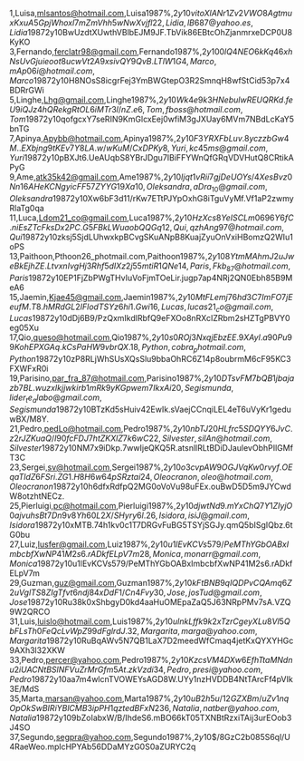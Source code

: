 1,Luisa,mlsantos@hotmail.com,Luisa1987%,$2y$10$vitoXlANr1Zv2VWO8AgtmuxKxuA5GpjWhoxl7mZmVhh5wNwXvjfl2
2,Lidia,lB687@yahoo.es,Lidia1987%,$2y$10$BwUzdtXUwthVBlbEJM9JF.TbVik86EBtcOhZjanmrxeDCP0U8KyKO
3,Fernando,ferclatr98@gmail.com,Fernando1987%,$2y$10$0lQ4NEO6kKq46xhNsUvGjuieoot8ucwVt2A9xsivQY9QvB.LTlW1G
4,Marco,mAp06i@hotmail.com,Marco1987%,$2y$10$H8NOsS8icgrFej3YmBWGtepO3R2SmnqH8wfStCid53p7x4BDRrGWi
5,Linghe,Lhg@gmail.com,Linghe1987%,$2y$10$Wk4e9k3HNebulwREUQRKd.feU9iQJz4hQRekgRtOL6iMTr3l/nZ.e
6,Tom,fboss@hotmail.com,Tom1987%,$2y$10$qofgcxY7seRIN9KmGlcxEej0wfiM3gJXUay6MVm7NBdLcKaY5bnTG
7,Apinya,Apybb@hotmail.com,Apinya1987%,$2y$10$F3YRXFbLuv.8yczzbGw4M..EXbjng9tKEv7Y8LA.w/wKuM/CxDPKy
8,Yuri,kc45ms@gmail.com,Yuri1987%,$2y$10$pBXJt6.UeAUqbS8YBrJDgu7IBiFFYWnQfGRqVDVHutQ8CRtikAPyG
9,Ame,atk35k42@gmail.com,Ame1987%,$2y$10$Ijqt1vRii7gjDeUOYs/4XesBvz0Nn16AHeKCNgyicFF57ZYYG19Xa
10,Oleksandra,aDra_10@gmail.com,Oleksandra1987%,$2y$10$Xw6bF3d11/rKw7ETtPJYpOxhG8iTguVyMf.Vf1aP2zwmyRlaTg0qa
11,Luca,Ldom21_co@gmail.com,Luca1987%,$2y$10$HzXcs8YeISCLm0696Y6fC.niEsZTcFksDx2PC.G5FBkLWuaobQQGq
12,Qui,qzhAng97@hotmail.com,Qui1987%,$2y$10$zksj5SjdLUhwxkpBCvgSKuANpB8KuajZyuOnVxiHBomzQ2WIu1oPS
13,Paithoon,Pthoon26_photmail.com,Paithoon1987%,$2y$10$8YtmMAhmJ2uJweBkEjhZE.LtvxnIvgHj3Rhf5dIXz2j55mtiR1QNe
14,Paris,Fkb_87@hotmail.com,Paris1987%,$2y$10$EP1FjZbPWgTHvIuVoFjmTOeLir.jugp7ap4NRj2QN0Ebh85B9MeA6
15,Jaemin,Kjae45@gmail.com,Jaemin1987%,$2y$10$MtFLemj76hd3C7ImFO7jEeufM.T8.hMRdGL2IFlodTSYz6hi1.Gwi
16,Lucas,lucas21_co@gmail.com,Lucas1987%,$2y$10$dDj6B9/PzQxmIkdlRbfQ9eFXOo8nRXcIZRbm2sHZTgPBVY0eg05Xu
17,Qio,queso@hotmail.com,Qio1987%,$2y$10$s0ROj3NxqjEbzEE.9XAyl.a90Pu99KohEPXGAq.kCsPaHW9vbrQX.
18,Python,cobra_photmail.com,Python1987%,$2y$10$zP8RLjWhSUsXQsSlu9bbaOhRC6Z14p8oubrmM6cF95KC3FXWFxR0i
19,Parisino,par_fra_87@hotmail.com,Parisino1987%,$2y$10$DTsvFM7bQB1jbajazb7BL.wuzxIkjjwkirb1mRk9yKGpwem7IkxAi
20,Segismunda,lider_te_alabo@gmail.com,Segismunda1987%,$2y$10$BTzKd5sHuiv42EwIk.sVaejCCnqiLEL4eT6uVyKr1geduwBX/M8Y.
21,Pedro,pedLo@hotmail.com,Pedro1987%,$2y$10$nbTJ20HLfrc5SDQYY6JvC.z2rJZKuaQ/I90fcFDJ7htZKXlZ7k6wC
22,Silvester,silAn@hotmail.com,Silvester1987%,$2y$10$NM7x9iDkp.7wwIjeQKQ5R.atsnllRLtBDiDJaulevObhPIlGMfT3C
23,Sergei,sv@hotmail.com,Sergei1987%,$2y$10$o3cvpAW9OGJVqKw0rvyf.OEqaTldZ6FSri.ZG1.H8H6w64pSRztai
24,Oleocranon,oleo@hotmail.com,Oleocranon1987%,$2y$10$h6dfxRdfpQ2MG0oVoVu98uFEx.ouBwD5D5m9JYCwdW8otzhtNECz.
25,Pierluigi,pc@hotmail.com,Pierluigi1987%,$2y$10$djwtNd9.mYxChQ7Y1ZIyjO0ajvuhsBt7Dn9v8Yh60L2X/SHyry6l.
26,Isidora,isiJ@gmail.com,Isidora1987%,$2y$10$xMTB.74h1kv0c1T7DRGvFuBG5TSYjSGJy.qmQ5bISgIQbz.6tG0bu
27,Luiz,lusfer@gmail.com,Luiz1987%,$2y$10$u1lEvKCVs579/PeMThYGbOABxImbcbfXwNP41M2s6.rADkfELpV7m
28,Monica,monarr@gmail.com,Monica1987%,$2y$10$u1lEvKCVs579/PeMThYGbOABxImbcbfXwNP41M2s6.rADkfELpV7m
29,Guzman,guz@gmail.com,Guzman1987%,$2y$10$kFtBNB9qIQDPvCQAmq6Z2uVglTS8ZIgTfvt6ndj84xDdF1/Cn4Fvy
30,Jose,josTud@gmail.com,Jose1987%,$2y$10$Ru38k0xShbgyD0kd4aaHuOMEpaZaQ5J63NRpPMv7sA.VZQ9W2QRCO
31,Luis,luislo@hotmail.com,Luis1987%,$2y$10$ulnkLffk9k2xTzrCgeyXLu8Vl5QbFLsTh0FeQcLvWpZ99dFglrdJ.
32,Margarita,marga@yahoo.com,Margarita1987%,$2y$10$RuBqAWv5N7QB1LaX7D2meedWfCmaq4jetKxQYXYHGc9AXh3l32XKW
33,Pedro,percer@yahoo.com,Pedro1987%,$2y$10$KzcsVM4DXw6EfhTtaMNdnu2iUACNtBSlNFVuZrMrGfm5At.zkVzdi
34,Pedro,presi@yahoo.com,Pedro1987%2,$2y$10$aa7m4wlcnTVOWEYsAGD8W.UYy1nzHVDDB4NtTArcFf4pVIk3E/MdS
35,Marta,marsan@yahoo.com,Marta1987%,$2y$10$uB2h5u/12GZXBm/uZv1nqOpOkSwBIRiYBlCMB3ipPH1qztedBFxN2
36,Natalia,natber@yahoo.com,Natalia1987%,$2y$10$9bZoIabxW/B/IhdeS6.mBO66kT05TXNBtRzxiTAij3urEOob3J4SO
37,Segundo,segpra@yahoo.com,Segundo1987%,$2y$10$/8GzC2b085S6ql/U4RaeWeo.mplcHPYAb56DDaMYzG0S0aZURYC2q
